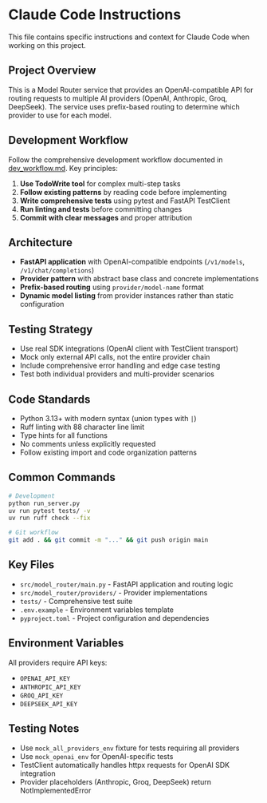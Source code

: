 # Claude Code Instructions

This file contains specific instructions and context for Claude Code when working on this project.

## Project Overview

This is a Model Router service that provides an OpenAI-compatible API for routing requests to multiple AI providers (OpenAI, Anthropic, Groq, DeepSeek). The service uses prefix-based routing to determine which provider to use for each model.

## Development Workflow

Follow the comprehensive development workflow documented in [dev_workflow.md](./dev_workflow.md). Key principles:

1. **Use TodoWrite tool** for complex multi-step tasks
2. **Follow existing patterns** by reading code before implementing
3. **Write comprehensive tests** using pytest and FastAPI TestClient
4. **Run linting and tests** before committing changes
5. **Commit with clear messages** and proper attribution

## Architecture

- **FastAPI application** with OpenAI-compatible endpoints (`/v1/models`, `/v1/chat/completions`)
- **Provider pattern** with abstract base class and concrete implementations
- **Prefix-based routing** using `provider/model-name` format
- **Dynamic model listing** from provider instances rather than static configuration

## Testing Strategy

- Use real SDK integrations (OpenAI client with TestClient transport)
- Mock only external API calls, not the entire provider chain
- Include comprehensive error handling and edge case testing
- Test both individual providers and multi-provider scenarios

## Code Standards

- Python 3.13+ with modern syntax (union types with `|`)
- Ruff linting with 88 character line limit
- Type hints for all functions
- No comments unless explicitly requested
- Follow existing import and code organization patterns

## Common Commands

```bash
# Development
python run_server.py
uv run pytest tests/ -v
uv run ruff check --fix

# Git workflow
git add . && git commit -m "..." && git push origin main
```

## Key Files

- `src/model_router/main.py` - FastAPI application and routing logic
- `src/model_router/providers/` - Provider implementations
- `tests/` - Comprehensive test suite
- `.env.example` - Environment variables template
- `pyproject.toml` - Project configuration and dependencies

## Environment Variables

All providers require API keys:
- `OPENAI_API_KEY`
- `ANTHROPIC_API_KEY` 
- `GROQ_API_KEY`
- `DEEPSEEK_API_KEY`

## Testing Notes

- Use `mock_all_providers_env` fixture for tests requiring all providers
- Use `mock_openai_env` for OpenAI-specific tests
- TestClient automatically handles httpx requests for OpenAI SDK integration
- Provider placeholders (Anthropic, Groq, DeepSeek) return NotImplementedError